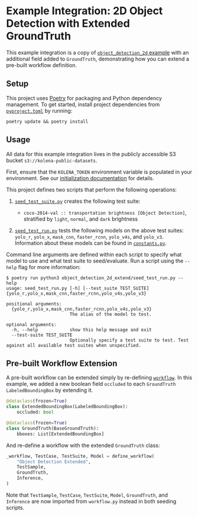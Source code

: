 # Example Integration: 2D Object Detection with Extended GroundTruth

This example integration is a copy of [`object_detection_2d` example](../object_detection_2d/) with
an additional field added to `GroundTruth`, demonstrating how you can extend a pre-built workflow definition.

## Setup

This project uses [Poetry](https://python-poetry.org/) for packaging and Python dependency management. To get started,
install project dependencies from [`pyproject.toml`](./pyproject.toml) by running:

```shell
poetry update && poetry install
```

## Usage

All data for this example integration lives in the publicly accessible S3 bucket `s3://kolena-public-datasets`.

First, ensure that the `KOLENA_TOKEN` environment variable is populated in your environment. See our
[initialization documentation](https://docs.kolena.io/installing-kolena/#initialization) for details.

This project defines two scripts that perform the following operations:

1. [`seed_test_suite.py`](object_detection_2d_extend/seed_test_suite.py) creates the following test suite:

    - `coco-2014-val :: transportation brightness [Object Detection]`, stratified by `light`, `normal`, and `dark`
        brightness

2. [`seed_test_run.py`](object_detection_2d_extend/seed_test_run.py) tests the following models on the above test suites:
  `yolo_r`, `yolo_x`, `mask_cnn`, `faster_rcnn`, `yolo_v4s`, and `yolo_v3`. Information about these models can be
  found in [`constants.py`](object_detection_2d_extend/constants.py).

Command line arguments are defined within each script to specify what model to use and what test suite to
  seed/evaluate. Run a script using the `--help` flag for more information:

```shell
$ poetry run python3 object_detection_2d_extend/seed_test_run.py --help
usage: seed_test_run.py [-h] [--test_suite TEST_SUITE] {yolo_r,yolo_x,mask_cnn,faster_rcnn,yolo_v4s,yolo_v3}

positional arguments:
  {yolo_r,yolo_x,mask_cnn,faster_rcnn,yolo_v4s,yolo_v3}
                        The alias of the model to test.

optional arguments:
  -h, --help            show this help message and exit
  --test-suite TEST_SUITE
                        Optionally specify a test suite to test. Test against all available test suites when unspecified.
```

## Pre-built Workflow Extension

A pre-built workflow can be extended simply by re-defining [`workflow`](object_detection_2d_extend/workflow.py). In
this example, we added a new boolean field `occluded` to each `GroundTruth` `LabeledBoundingBox` by extending it.

```python
@dataclass(frozen=True)
class ExtendedBoundingBox(LabeledBoundingBox):
    occluded: bool

@dataclass(frozen=True)
class GroundTruth(BaseGroundTruth):
    bboxes: List[ExtendedBoundingBox]
```

And re-define a workflow with the extended `GroundTruth` class:

```python
_workflow, TestCase, TestSuite, Model = define_workflow(
    "Object Detection Extended",
    TestSample,
    GroundTruth,
    Inference,
)
```

Note that `TestSample`, `TestCase`, `TestSuite`, `Model`, `GroundTruth`, and `Inference` are now imported from
`workflow.py` instead in both seeding scripts.
